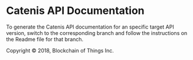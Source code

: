 # Catenis API Documentation

To generate the Catenis API documentation for an specific target API version, switch to the corresponding branch and
follow the instructions on the Readme file for that branch.

Copyright © 2018, Blockchain of Things Inc.
